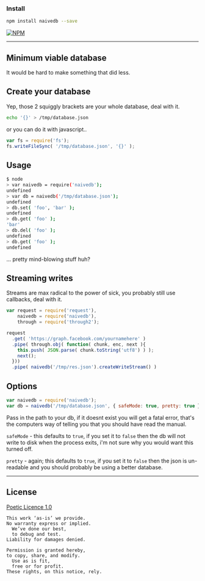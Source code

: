 ### Install

```bash
npm install naivedb --save
```

[![NPM](https://nodei.co/npm/naivedb.png?downloads=true&stars=true)](https://nodei.co/npm/naivedb/)

---

## Minimum viable database

It would be hard to make something that did less.

## Create your database

Yep, those 2 squiggly brackets are your whole database, deal with it.

```bash
echo '{}' > /tmp/database.json
```

or you can do it with javascript..

```javascript
var fs = require('fs');
fs.writeFileSync( '/tmp/database.json', '{}' );
```

## Usage

```bash
$ node
> var naivedb = require('naivedb');
undefined
> var db = naivedb('/tmp/database.json');
undefined
> db.set( 'foo', 'bar' );
undefined
> db.get( 'foo' );
'bar'
> db.del( 'foo' );
undefined
> db.get( 'foo' );
undefined
```

... pretty mind-blowing stuff huh?

## Streaming writes

Streams are max radical to the power of sick, you probably still use callbacks, deal with it.

```javascript
var request = require('request'),
    naivedb = require('naivedb'),
    through = require('through2');

request
  .get( 'https://graph.facebook.com/yournamehere' )
  .pipe( through.obj( function( chunk, enc, next ){
    this.push( JSON.parse( chunk.toString('utf8') ) );
    next();
  }))
  .pipe( naivedb('/tmp/res.json').createWriteStream() )
```

## Options

```javascript
var naivedb = require('naivedb');
var db = naivedb('/tmp/database.json', { safeMode: true, pretty: true } );
```

Pass in the path to your db, if it doesnt exist you will get a fatal error, that's the computers way of telling you that you should have read the manual.

`safeMode` - this defaults to `true`, if you set it to `false` then the db will not write to disk when the process exits, i'm not sure why you would want this turned off.

`pretty` - again; this defaults to `true`, if you set it to `false` then the json is un-readable and you should probably be using a better database.

---

## License

[Poetic Licence 1.0](https://github.com/alexgenaud/Poetic-License)

```
This work ‘as-is’ we provide.
No warranty express or implied.
  We’ve done our best,
  to debug and test.
Liability for damages denied.

Permission is granted hereby,
to copy, share, and modify.
  Use as is fit,
  free or for profit.
These rights, on this notice, rely.
```

